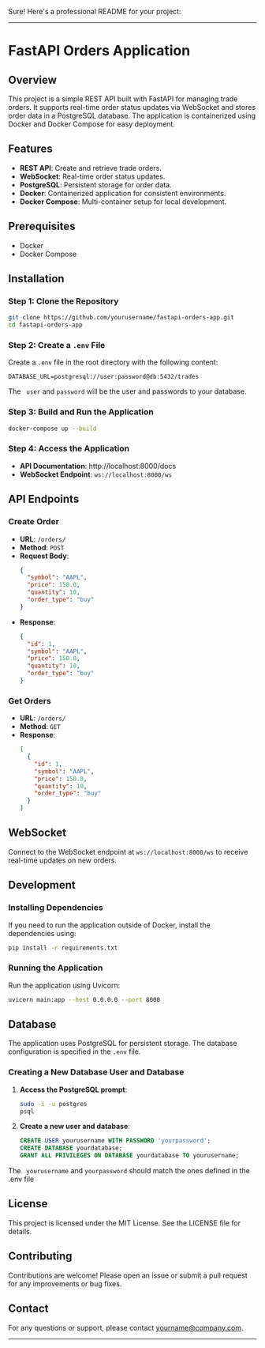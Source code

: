 Sure! Here's a professional README for your project:

---

# FastAPI Orders Application

## Overview
This project is a simple REST API built with FastAPI for managing trade orders. It supports real-time order status updates via WebSocket and stores order data in a PostgreSQL database. The application is containerized using Docker and Docker Compose for easy deployment.

## Features
- **REST API**: Create and retrieve trade orders.
- **WebSocket**: Real-time order status updates.
- **PostgreSQL**: Persistent storage for order data.
- **Docker**: Containerized application for consistent environments.
- **Docker Compose**: Multi-container setup for local development.

## Prerequisites
- Docker
- Docker Compose

## Installation

### Step 1: Clone the Repository
```bash
git clone https://github.com/yourusername/fastapi-orders-app.git
cd fastapi-orders-app
```

### Step 2: Create a `.env` File
Create a `.env` file in the root directory with the following content:
```
DATABASE_URL=postgresql://user:password@db:5432/trades
```
The ``` user``` and ```password``` will be the user and passwords to your database.

### Step 3: Build and Run the Application
```bash
docker-compose up --build
```

### Step 4: Access the Application
- **API Documentation**: http://localhost:8000/docs
- **WebSocket Endpoint**: `ws://localhost:8000/ws`

## API Endpoints

### Create Order
- **URL**: `/orders/`
- **Method**: `POST`
- **Request Body**:
  ```json
  {
    "symbol": "AAPL",
    "price": 150.0,
    "quantity": 10,
    "order_type": "buy"
  }
  ```
- **Response**:
  ```json
  {
    "id": 1,
    "symbol": "AAPL",
    "price": 150.0,
    "quantity": 10,
    "order_type": "buy"
  }
  ```

### Get Orders
- **URL**: `/orders/`
- **Method**: `GET`
- **Response**:
  ```json
  [
    {
      "id": 1,
      "symbol": "AAPL",
      "price": 150.0,
      "quantity": 10,
      "order_type": "buy"
    }
  ]
  ```

## WebSocket
Connect to the WebSocket endpoint at `ws://localhost:8000/ws` to receive real-time updates on new orders.

## Development

### Installing Dependencies
If you need to run the application outside of Docker, install the dependencies using:
```bash
pip install -r requirements.txt
```

### Running the Application
Run the application using Uvicorn:
```bash
uvicorn main:app --host 0.0.0.0 --port 8000
```

## Database
The application uses PostgreSQL for persistent storage. The database configuration is specified in the `.env` file.

### Creating a New Database User and Database
1. **Access the PostgreSQL prompt**:
    ```bash
    sudo -i -u postgres
    psql
    ```

2. **Create a new user and database**:
    ```sql
    CREATE USER yourusername WITH PASSWORD 'yourpassword';
    CREATE DATABASE yourdatabase;
    GRANT ALL PRIVILEGES ON DATABASE yourdatabase TO yourusername;
    ```
The ``` yourusername``` and ```yourpassword``` should match the ones defined in the .env file

## License
This project is licensed under the MIT License. See the LICENSE file for details.

## Contributing
Contributions are welcome! Please open an issue or submit a pull request for any improvements or bug fixes.

## Contact
For any questions or support, please contact yourname@company.com.

---